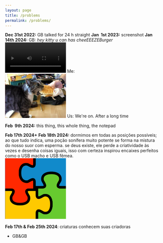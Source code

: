```yaml
---
layout: page
title: /problems
permalink: /problems/
---
```

**Dec 31st 2022:** GB talked for 24 h straight
**Jan &nbsp;1st 2023:** screenshot 
**Jan 14th 2024:** 
GB: _hey kitty u can has cheeEEEZEBurger_ 
<video src="/assets/videos/xb.mp4" width="200" controls title="back 0n track"></video>
Me:  
<img src="/assets/images/xb.jpg" alt="ME" width="200" />
Us:
We're on.
After a long time  

**Feb &nbsp;9th 2024:** this thing, this whole thing, the notepad

**Feb 17th 2024+**
**Feb 18th 2024:** dormimos em todas as posições possíveis; ao que tudo indica, uma poção sonífera muito potente se forma na mistura do nosso suor com esperma. se deus existe, ele perde a criatividade às vezes e desenha coisas iguais, isso com certeza inspirou encaixes perfeitos como o USB macho e USB fêmea.  
<img src="/assets/images/office95.png" alt="office95-fitpuzzle" width="200" />
  
**Feb 17th & Feb 25th 2024**: criaturas conhecem suas criadoras
  
- GB&GB 
